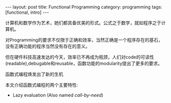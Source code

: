 <meta http-equiv="content-type" content="text/html; charset=UTF-8">
--- 
layout: post
title: Functional Programming
category: programming
tags: [functional, intro]
---

计算机和数学作为艺术，她们都具备优美的形式。公式之于数学，就如程序之于计算机。

对Programming的要求不仅限于正确和效率，当然正确是一个程序存在的基石，没有正确功能的程序当然没有存在的意义。

但在硬件科技高速发达的今天，效率已不再成为瓶颈，人们对code的可读性(readable),debugable和reusable，函数功能的modularity提出了更多的要求。

函数式编程焕发出了新的生机

本文介绍函数式编程的两个主要特性:

- Lazy evaluation (Also named _call-by-need_)

